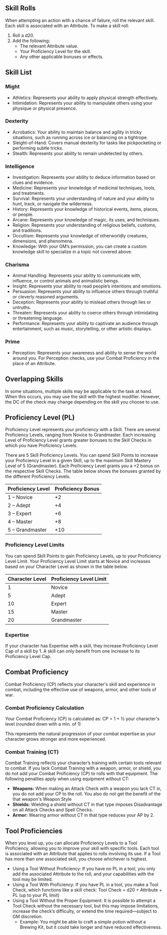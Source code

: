 ## Skill Rolls

When attempting an action with a chance of failure, roll the relevant skill. Each skill is associated with an Attribute. To make a skill roll:
1. Roll a d20.
2. Add the following:
	- The relevant Attribute value.
	- Your Proficiency Level for the skill.
	- Any other applicable bonuses or effects.

## Skill List
### Might
- Athletics: Represents your ability to apply physical strength effectively.
- Intimidation: Represents your ability to manipulate others using your physique or physical presence.

### Dexterity
- Acrobatics: Your ability to maintain balance and agility in tricky situations, such as running across ice or balancing on a tightrope.
- Sleight-of-Hand: Covers manual dexterity for tasks like pickpocketing or performing subtle tricks.
- Stealth: Represents your ability to remain undetected by others.

### Intelligence
- Investigation: Represents your ability to deduce information based on clues and evidence.
- Medicine: Represents your knowledge of medicinal techniques, tools, and treatments.
- Survival: Represents your understanding of nature and your ability to hunt, track, or navigate the wilderness.
- History: Represents your knowledge of historical events, items, places, or people.
- Arcane: Represents your knowledge of magic, its uses, and techniques.
- Religion: Represents your understanding of religious beliefs, customs, and traditions.
- Occultism: Represents your knowledge of otherworldly creatures, dimensions, and phenomena.
- Knowledge: With your GM’s permission, you can create a custom knowledge skill to specialize in a topic not covered above.

### Charisma
- Animal Handling: Represents your ability to communicate with, influence, or control animals and animalistic beings.
- Insight: Represents your ability to read people’s intentions and emotions.
- Persuasion: Represents your ability to influence others through truthful or cleverly reasoned arguments.
- Deception: Represents your ability to mislead others through lies or untruths.
- Threaten: Represents your ability to coerce others through intimidating or threatening language.
- Performance: Represents your ability to captivate an audience through entertainment, such as music, storytelling, or other artistic displays.

### Prime
- Perception: Represents your awareness and ability to sense the world around you. For Perception checks, use your Combat Proficiency in the place of an Attribute.

## Overlapping Skills
In some situations, multiple skills may be applicable to the task at hand. When this occurs, you may use the skill with the highest modifier. However, the DC of the check may change depending on the skill you choose to use.

## Proficiency Level (PL)
Proficiency Level represents your proficiency with a Skill. There are several Proficiency Levels, ranging from Novice to Grandmaster. Each increasing Level of Proficiency Level grants greater bonuses to the Skill Checks in which you have Proficiency Levels. 

There are 5 Skill Proficiency Levels. You can spend Skill Points to increase your Proficiency Level in a given Skill, up to the maximum Skill Mastery Level of 5 (Grandmaster). Each Proficiency Level grants you a +2 bonus on the respective Skill Checks. The table below shows the bonuses granted by the different Proficiency Levels.

| Proficiency Level | Proficiency Bonus |
| ----------------- | ----------------- |
| 1 – Novice        | +2                |
| 2 – Adept         | +4                |
| 3 – Expert        | +6                |
| 4 – Master        | +8                |
| 5 – Grandmaster   | +10               |

### Proficiency Level Limits
You can spend Skill Points to gain Proficiency Levels, up to your Proficiency Level Limit.   Your Proficiency Level Limit starts at Novice and increases based on your Character Level as shown in the table below.  

| Character Level | Proficiency Level Limit |
| --------------- | ----------------------- |
| 1               | Novice                  |
| 5               | Adept                   |
| 10              | Expert                  |
| 15              | Master                  |
| 20              | Grandmaster             |

### Expertise
If your character has Expertise with a skill, they increase Proficiency Level Cap of a skill by 1. A skill can only benefit from one increase to its Proficiency Level Cap.

## Combat Proficiency
Combat Proficiency (CP) reflects your character's skill and experience in combat, including the effective use of weapons, armor, and other tools of war.

### Combat Proficiency Calculation
Your Combat Proficiency (CP) is calculated as: CP = 1 + ½ your character's level (rounded down with a min. of 1)

This represents the natural progression of your combat expertise as your character grows stronger and more experienced.

### Combat Training (CT)  
Combat Training reflects your character’s training with certain tools relevant to combat. If you lack Combat Training with a weapon, armor, or shield, you do not add your Combat Proficiency (CP) to rolls with that equipment. The following penalties apply when using equipment without CT:

- **Weapons:** When making an Attack Check with a weapon you lack CT in, you do not add your CP to the roll. You also do not get the benefit of the that weapon's Weapon Style
- **Shields:** Wielding a shield without CT in that type imposes Disadvantage on all Attack Checks and Spell Checks.
- **Armor:** Wearing armor without CT in that type reduces your AP by 2.

## Tool Proficiencies
When you level up, you can allocate Proficiency Levels to a Tool Proficiency, allowing you to improve your skill with specific tools. Each tool is associated with an Attribute that applies to rolls involving its use. If a Tool has more than one associated skill, you choose whichever is highest.

- Using a Tool Without Proficiency: If you have no PL in a tool, you only add the associated Attribute to the roll, and your capabilities with the tool may be limited.
- Using a Tool With Proficiency: If you have PL in a tool, you make a Tool Check, which functions like a skill check: Tool Check = d20 + Attribute + PL (up to your PL limit)
- Using a Tool Without the Proper Equipment: It is possible to attempt a Tool Check without the necessary tool, but this may impose limitations, increase the check’s difficulty, or extend the time required—subject to GM discretion.
	- Example: You might be able to craft a simple potion without a Brewing Kit, but it could take longer and have reduced effectiveness.